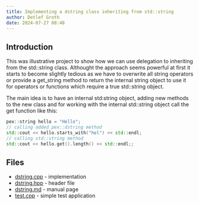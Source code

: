 ```yaml
---
title: Implementing a dstring class inheriting from std::string
author: Detlef Groth
date: 2024-07-27 08:48
---
```


## Introduction

This was illustrative  project to show how we can use delegation to inheriting
from the std::string  class. Althought the approach seems powerful at first it
starts to become slightly tedious as we have to overwrite all string operators
or provide a get_string  method to return the internal string object to use it
for operators or functions which require a true std::string object. 

The main idea is to have an internal  std:string object, adding new methods to
the new class and for working  with the internal  std::string  object call the
get function like this:

```cpp
pex::string hello = "Hello";
// calling added pex::dstring method
std::cout << hello.starts_with("hel") << std::endl;
// calling std::string method
std::cout << hello.get().length() << std::endl;;
```

## Files

- [dstring.cpp](dstring.cpp)  - implementation
- [dstring.hpp](dstring.hpp)  - header file
- [dstring.md](dstring.md)     - manual page
- [test.cpp](test.cpp)        - simple test application
